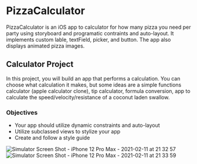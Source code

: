 # PizzaCalculator
PizzaCalculator is an iOS app to calculator for how many pizza you need per party using storyboard and programatic contraints and auto-layout. It implements custom lable, textField, picker, and button. The app also displays animated pizza images.

## Calculator Project
In this project, you will build an app that performs a calculation. You can choose what calculation it makes, but some ideas are a simple functions calculator (apple calculator clone), tip calculator, formula conversion, app to calculate the speed/velocity/resistance of a coconut laden swallow.

### Objectives
- Your app should utilize dynamic constraints and auto-layout
- Utilize subclassed views to stylize your app
- Create and follow a style guide

![Simulator Screen Shot - iPhone 12 Pro Max - 2021-02-11 at 21 32 57](https://user-images.githubusercontent.com/57606580/107727493-1444da80-6cb1-11eb-891e-90945c08ae72.png)
![Simulator Screen Shot - iPhone 12 Pro Max - 2021-02-11 at 21 33 59](https://user-images.githubusercontent.com/57606580/107727499-160e9e00-6cb1-11eb-8448-5591476c3b11.png)
